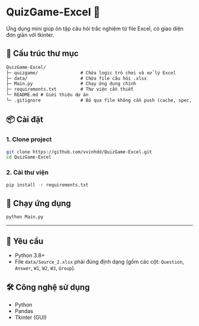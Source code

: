 # QuizGame-Excel 🎯

Ứng dụng mini giúp ôn tập câu hỏi trắc nghiệm từ file Excel, có giao diện đơn giản với tkinter.

## 📁 Cấu trúc thư mục

```txt
QuizGame-Excel/
├─ quizgame/                # Chứa logic trò chơi và xử lý Excel
├─ data/                    # Chứa file câu hỏi .xlsx
├─ Main.py                  # Chạy ứng dụng chính
├─ requirements.txt         # Thư viện cần thiết
└─ README.md # Giới thiệu dự án
└─ .gitignore               # Bỏ qua file không cần push (cache, spec,...)
```

## 📦 Cài đặt

### 1. Clone project

```sh
git clone https://github.com/vvinhdd/QuizGame-Excel.git
cd QuizGame-Excel
```

### 2. Cài thư viện

```sh
pip install -r requirements.txt
```

## 🚀 Chạy ứng dụng

```sh
python Main.py
```

---

## 🧾 Yêu cầu

* Python 3.8+
* File `data/Source_2.xlsx` phải đúng định dạng (gồm các cột: `Question`, `Answer`, `W1`, `W2`, `W3`, `Group`).

## 🛠 Công nghệ sử dụng

* Python
* Pandas
* Tkinter (GUI)